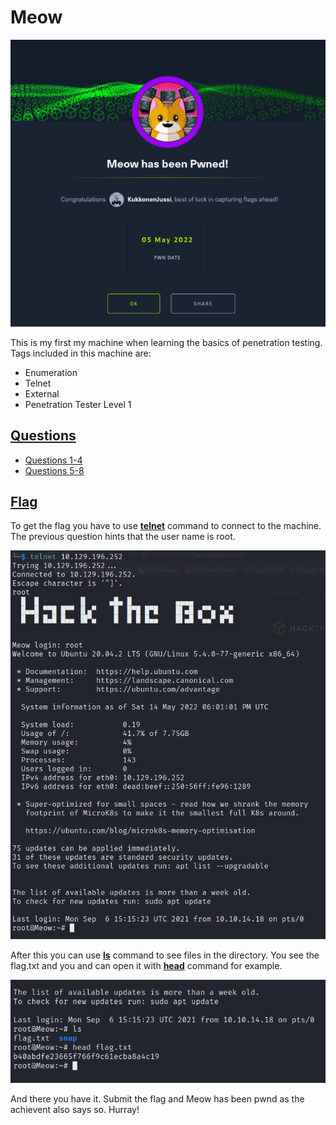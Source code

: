 # Meow

![](Misc/Meow_completed.PNG)

This is my first my machine when learning the basics of penetration testing. Tags included in this machine are:

- Enumeration
- Telnet
- External
- Penetration Tester Level 1

## <ins>**Questions**

* [Questions 1-4](Misc/questions_1.PNG)
* [Questions 5-8](Misc/questions_2.PNG)

## <ins>**Flag**

To get the flag you have to use <ins>**telnet**</ins> command to connect to the machine. The previous question hints that the user name is root.

![](Misc/telnet.PNG)

After this you can use <ins>**ls**</ins> command to see files in the directory. You see the flag.txt and you and can open it with <ins>**head**</ins> command for example.

![](Misc/flag.PNG)

And there you have it. Submit the flag and Meow has been pwnd as the achievent also says so. Hurray!